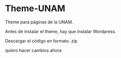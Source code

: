 # Theme-UNAM
Theme para páginas de la UNAM. 

Antes de instalar el theme, hay que instalar Wordpress.

Descargar el código en formato .zip

quiero hacer cambios ahora